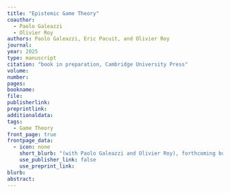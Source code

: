 ```yaml
---
title: "Epistemic Game Theory"
coauthor: 
  - Paolo Galeazzi
  - Olivier Roy
authors: Paolo Galeazzi, Eric Pacuit, and Olivier Roy
journal: 
year: 2025
type: manuscript
citation: "book in preparation, Cambridge University Press"
volume:
number:
pages: 
bookname: 
file: 
publisherlink:   
preprintlink:   
additionaldata:
tags: 
  - Game Theory
front_page: true
frontpage_data:
  - icon: none 
    short_blurb: "(with Paolo Galeazzi and Olivier Roy), forthcoming book, Cambridge University Press"
    use_publisher_link: false
    use_preprint_link: 
blurb: 
abstract: 
---
```

    
